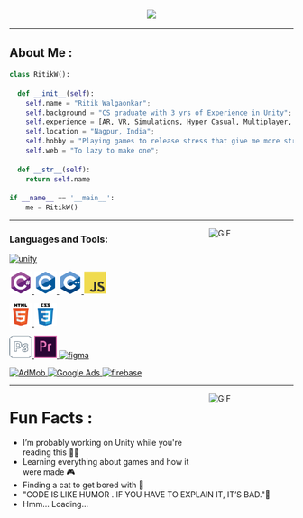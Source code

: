# 

<p align="center">
  <img src="https://readme-typing-svg.herokuapp.com?color=%2336BCF7&center=true&vCenter=true&lines=Hello%2C+Welcome+to+my+Github+Page.;I+am+Writik.;"></a>
</p>

---
##  About Me :

```python
class RitikW():
    
  def __init__(self):
    self.name = "Ritik Walgaonkar";
    self.background = "CS graduate with 3 yrs of Experience in Unity";
    self.experience = [AR, VR, Simulations, Hyper Casual, Multiplayer, First Person Shooter, Puzzle];
    self.location = "Nagpur, India";
    self.hobby = "Playing games to release stress that give me more stress";
    self.web = "To lazy to make one";
  
  def __str__(self):
    return self.name

if __name__ == '__main__':
    me = RitikW()

```
---
<img align="right" alt="GIF" height="125px" width="150px" src="https://c.tenor.com/P7zWdgA3E2EAAAAi/spunchbob-the-g.gif" />
<h3 align="left">Languages and Tools:</h3>
<p align="left">

<a href="https://unity.com/" target="_blank" rel="noreferrer"> <img  src="https://store-speedtree-com.exactdn.com/site-assets/uploads/Unity-Logo-White.png?strip=all&lossy=1&quality=73&w=2560&ssl=1" alt="unity" width="70" height="40"/> </a>

<a href="https://www.w3schools.com/cs/" target="_blank" rel="noreferrer"> <img src="https://raw.githubusercontent.com/devicons/devicon/master/icons/csharp/csharp-original.svg" alt="csharp" width="40" height="40"/> </a>
<a href="https://www.w3schools.com/c/" target="_blank" rel="noreferrer"> <img  src="https://raw.githubusercontent.com/devicons/devicon/master/icons/c/c-original.svg" alt="c" width="40" height="40"/> </a> 
<a href="https://www.w3schools.com/cpp/" target="_blank" rel="noreferrer"> <img src="https://raw.githubusercontent.com/devicons/devicon/master/icons/cplusplus/cplusplus-original.svg" alt="cplusplus" width="40" height="40"/> </a> 
<a href="https://developer.mozilla.org/en-US/docs/Web/JavaScript" target="_blank" rel="noreferrer"> <img src="https://raw.githubusercontent.com/devicons/devicon/master/icons/javascript/javascript-original.svg" alt="javascript" width="40" height="40"/> </a>

<a href="https://www.w3.org/html/" target="_blank" rel="noreferrer"> <img src="https://raw.githubusercontent.com/devicons/devicon/master/icons/html5/html5-original-wordmark.svg" alt="html5" width="40" height="40"/> </a>
<a href="https://www.w3schools.com/css/" target="_blank" rel="noreferrer"> <img src="https://raw.githubusercontent.com/devicons/devicon/master/icons/css3/css3-original-wordmark.svg" alt="css3" width="40" height="40"/> </a>  

<a href="https://www.photoshop.com/en" target="_blank" rel="noreferrer"> <img src="https://raw.githubusercontent.com/devicons/devicon/master/icons/photoshop/photoshop-line.svg" alt="photoshop" width="40" height="40"/> </a>
<a href="https://www.adobe.com/in/products/premiere.html" target="_blank" rel="noreferrer"> <img src="https://raw.githubusercontent.com/devicons/devicon/master/icons/premierepro/premierepro-original.svg" alt="premier" width="40" height="40"/> </a>
<a href="https://www.figma.com/" target="_blank" rel="noreferrer"> <img src="https://www.vectorlogo.zone/logos/figma/figma-icon.svg" alt="figma" width="40" height="40"/> </a>

<a href="https://admob.google.com/" target="_blank" rel="noreferrer"> <img src="https://www.vectorlogo.zone/logos/google_admob/google_admob-icon.svg" alt="AdMob" width="40" height="40"/> </a>
<a href="https://ads.google.com/" target="_blank" rel="noreferrer"> <img src="https://www.vectorlogo.zone/logos/google_ads/google_ads-icon.svg" alt="Google Ads" width="40" height="40"/> </a>
<a href="https://firebase.google.com/" target="_blank" rel="noreferrer"> <img src="https://www.vectorlogo.zone/logos/firebase/firebase-icon.svg" alt="firebase" width="40" height="40"/> </a>
</p>

---

<img align="right" alt="GIF" height="125px" width="150px" src="https://c.tenor.com/fYg91qBpDdgAAAAi/bongo-cat-transparent.gif" />


# Fun Facts : 
- I’m probably working on Unity while you're reading this 👨‍💻
- Learning everything about games and how it were made 🎮
- Finding a cat to get bored with 🐾
- "CODE IS LIKE HUMOR . IF YOU HAVE TO EXPLAIN IT, IT’S BAD."📖
- Hmm... Loading...

